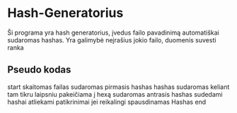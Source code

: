 # Hash-Generatorius

Ši programa yra hash generatorius, įvedus failo pavadinimą automatiškai sudaromas hashas. Yra galimybė neįrašius jokio failo, duomenis suvesti ranka

## Pseudo kodas

start
skaitomas failas
sudaromas pirmasis hashas
hashas sudaromas keliant tam tikru laipsniu
pakeičiama į hexą
sudaromas antrasis hashas
sudedami hashai
atliekami patikrinimai jei reikalingi
spausdinamas Hashas
end
